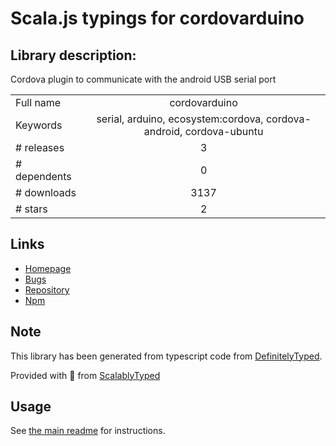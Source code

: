 
# Scala.js typings for cordovarduino


## Library description:
Cordova plugin to communicate with the android USB serial port

|                    |                 |
| ------------------ | :-------------: |
| Full name          | cordovarduino |
| Keywords           | serial, arduino, ecosystem:cordova, cordova-android, cordova-ubuntu |
| # releases         | 3 |
| # dependents       | 0 |
| # downloads        | 3137 |
| # stars            | 2 |

## Links
- [Homepage](https://github.com/xseignard/cordovarduino#readme)
- [Bugs](https://github.com/xseignard/cordovarduino/issues)
- [Repository](https://github.com/xseignard/cordovarduino)
- [Npm](https://www.npmjs.com/package/cordovarduino)
    


## Note
This library has been generated from typescript code from [DefinitelyTyped](https://definitelytyped.org).

Provided with :purple_heart: from [ScalablyTyped](https://github.com/oyvindberg/ScalablyTyped)

## Usage
See [the main readme](../../readme.md) for instructions.


